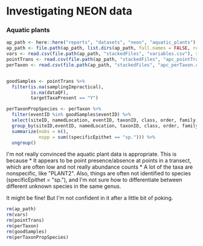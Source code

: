 Investigating NEON data
================

### Aquatic plants

``` r
ap_path <- here::here("reports", "datasets", "neon", "aquatic_plants")
ap_path <- file.path(ap_path, list.dirs(ap_path, full.names = FALSE, recursive = F)[ which(nchar(list.dirs(ap_path, full.names = FALSE, recursive = F)) > 2)]) 
vars <- read.csv(file.path(ap_path, "stackedFiles", "variables.csv"), stringsAsFactors = F)
pointTrans <- read.csv(file.path(ap_path, "stackedFiles", "apc_pointTransect.csv"), stringsAsFactors = F)
perTaxon <- read.csv(file.path(ap_path, "stackedFiles", "apc_perTaxon.csv"), stringsAsFactors = F)


goodSamples <- pointTrans %>%
  filter(is.na(samplingImpractical),
         is.na(dataQF),
         targetTaxaPresent == "Y")

perTaxonPropSpecies <- perTaxon %>%
  filter(eventID %in% goodSamples$eventID) %>%
  select(siteID, namedLocation, eventID, taxonID, class, order, family, genus, specificEpithet) %>%
  group_by(siteID,eventID, namedLocation, taxonID, class, order, family, genus) %>%
  summarize(nobs = n(),
            nspp = sum((specificEpithet == "sp."))) %>%
  ungroup()
```

I'm not really convinced the aquatic plant data is appropriate. This is because \* It appears to be point presence/absence at points in a transect, which are often low and not really abundance counts \* A lot of the taxa are nonspecific, like "PLANT2". Also, things are often not identified to species (specificEpithet = "sp."), and I'm not sure how to differentiate between different unknown species in the same genus.

It might be fine! But I'm not confident in it after a little bit of poking.

``` r
rm(ap_path)
rm(vars)
rm(pointTrans)
rm(perTaxon)
rm(goodSamples) 
rm(perTaxonPropSpecies)
```
